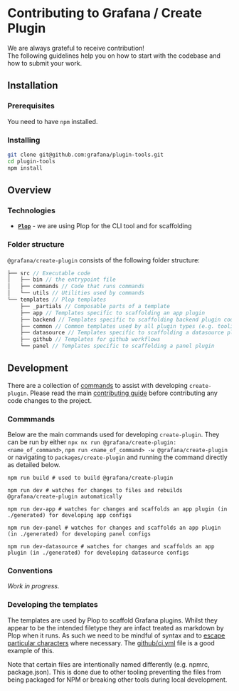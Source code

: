 # Contributing to Grafana / Create Plugin

We are always grateful to receive contribution!<br />
The following guidelines help you on how to start with the codebase and how to submit your work.

## Installation

### Prerequisites

You need to have `npm` installed.

### Installing

```bash
git clone git@github.com:grafana/plugin-tools.git
cd plugin-tools
npm install
```

## Overview

### Technologies

- [**`Plop`**](https://github.com/plopjs/plop) - we are using Plop for the CLI tool and for scaffolding

### Folder structure

`@grafana/create-plugin` consists of the following folder structure:

```js
├── src // Executable code
│   ├── bin // the entrypoint file
│   ├── commands // Code that runs commands
│   └── utils // Utilities used by commands
└── templates // Plop templates
    ├── _partials // Composable parts of a template
    ├── app // Templates specific to scaffolding an app plugin
    ├── backend // Templates specific to scaffolding backend plugin code
    ├── common // Common templates used by all plugin types (e.g. tooling config files)
    ├── datasource // Templates specific to scaffolding a datasource plugin
    ├── github // Templates for github workflows
    └── panel // Templates specific to scaffolding a panel plugin
```

## Development

There are a collection of [commands](#commmands) to assist with developing `create-plugin`. Please read the main [contributing guide](../../CONTRIBUTING.md) before contributing any code changes to the project.

### Commmands

Below are the main commands used for developing `create-plugin`. They can be run by either `npx nx run @grafana/create-plugin:<name_of_command>`, `npm run <name_of_command> -w @grafana/create-plugin` or navigating to `packages/create-plugin` and running the command directly as detailed below.

```shell
npm run build # used to build @grafana/create-plugin
```

```shell
npm run dev # watches for changes to files and rebuilds @grafana/create-plugin automatically
```

```shell
npm run dev-app # watches for changes and scaffolds an app plugin (in ./generated) for developing app configs
```

```shell
npm run dev-panel # watches for changes and scaffolds an app plugin (in ./generated) for developing panel configs
```

```shell
npm run dev-datasource # watches for changes and scaffolds an app plugin (in ./generated) for developing datasource configs
```

### Conventions

_Work in progress._

### Developing the templates

The templates are used by Plop to scaffold Grafana plugins. Whilst they appear to be the intended filetype they are infact treated as markdown by Plop when it runs. As such we need to be mindful of syntax and to [escape particular characters](https://handlebarsjs.com/guide/expressions.html#whitespace-control) where necessary. The [github/ci.yml](./templates/github/ci/.github/workflows/ci.yml) file is a good example of this.

Note that certain files are intentionally named differently (e.g. npmrc, package.json). This is done due to other tooling preventing the files from being packaged for NPM or breaking other tools during local development.
